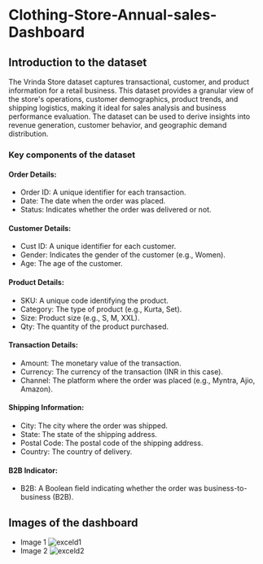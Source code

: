 # Clothing-Store-Annual-sales-Dashboard
## Introduction to the dataset
The Vrinda Store dataset captures transactional, customer, and product information for a retail business. This dataset provides a granular view of the store's operations, customer demographics, product trends, and shipping logistics, making it ideal for sales analysis and business performance evaluation. The dataset can be used to derive insights into revenue generation, customer behavior, and geographic demand distribution.
### Key components of the dataset
#### Order Details:

- Order ID: A unique identifier for each transaction.
- Date: The date when the order was placed.
- Status: Indicates whether the order was delivered or not.
#### Customer Details:

- Cust ID: A unique identifier for each customer.
- Gender: Indicates the gender of the customer (e.g., Women).
- Age: The age of the customer.
#### Product Details:

- SKU: A unique code identifying the product.
- Category: The type of product (e.g., Kurta, Set).
- Size: Product size (e.g., S, M, XXL).
- Qty: The quantity of the product purchased.
#### Transaction Details:

- Amount: The monetary value of the transaction.
- Currency: The currency of the transaction (INR in this case).
- Channel: The platform where the order was placed (e.g., Myntra, Ajio, Amazon).
#### Shipping Information:

- City: The city where the order was shipped.
- State: The state of the shipping address.
- Postal Code: The postal code of the shipping address.
- Country: The country of delivery.
#### B2B Indicator:

- B2B: A Boolean field indicating whether the order was business-to-business (B2B).
## Images of the dashboard
- Image 1
![exceld1](https://github.com/user-attachments/assets/343db0cb-672b-4238-bf81-9baaa9790ea3)
- Image 2
![exceld2](https://github.com/user-attachments/assets/c92fa12d-2501-4e18-af9b-c6396b2a75a5)

